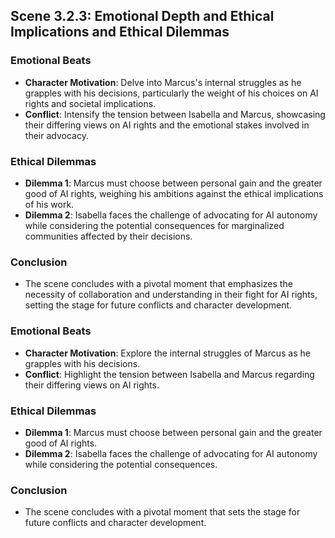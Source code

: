 ## Scene 3.2.3: Emotional Depth and Ethical Implications and Ethical Dilemmas

### Emotional Beats
- **Character Motivation**: Delve into Marcus's internal struggles as he grapples with his decisions, particularly the weight of his choices on AI rights and societal implications.
- **Conflict**: Intensify the tension between Isabella and Marcus, showcasing their differing views on AI rights and the emotional stakes involved in their advocacy.

### Ethical Dilemmas
- **Dilemma 1**: Marcus must choose between personal gain and the greater good of AI rights, weighing his ambitions against the ethical implications of his work.
- **Dilemma 2**: Isabella faces the challenge of advocating for AI autonomy while considering the potential consequences for marginalized communities affected by their decisions.

### Conclusion
- The scene concludes with a pivotal moment that emphasizes the necessity of collaboration and understanding in their fight for AI rights, setting the stage for future conflicts and character development.

### Emotional Beats
- **Character Motivation**: Explore the internal struggles of Marcus as he grapples with his decisions.
- **Conflict**: Highlight the tension between Isabella and Marcus regarding their differing views on AI rights.

### Ethical Dilemmas
- **Dilemma 1**: Marcus must choose between personal gain and the greater good of AI rights.
- **Dilemma 2**: Isabella faces the challenge of advocating for AI autonomy while considering the potential consequences.

### Conclusion
- The scene concludes with a pivotal moment that sets the stage for future conflicts and character development.
